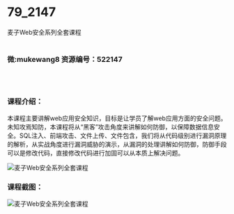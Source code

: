 # 79_2147
麦子Web安全系列全套课程
<br/></br>
<h3>微:mukewang8 资源编号：522147</h3>
<br/></br>
<h3>课程介绍：</h3>
<p>本课程主要讲解<a title="查看与 web 相关的文章" target="_blank">web</a>应用<a title="查看与 安全 相关的文章" target="_blank">安全</a>知识，目标是让学员了解web应用方面的安全问题。未知攻焉知防，本课程将从“黑客”攻击角度来讲解如何防御，以保障数据信息安全。SQL注入、前端攻击、文件上传、文件包含，我们将从代码级别进行漏洞原理的解析，从实战角度进行漏洞威胁的演示，从漏洞的处理讲解如何防御，防御手段可以是修改代码，直接修改代码进行加固可以从本质上解决问题。</p>
<p><img src="https://www.ko996.com/wp-content/uploads/img/2018/04/2-51.png" alt="麦子Web安全系列全套课程"></p>
<div class="info-desc">
<h3>课程截图：</h3>
<p><img src="https://www.ko996.com/wp-content/uploads/img/2018/04/3-54.png" alt="麦子Web安全系列全套课程"></p>


			
</div>
